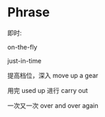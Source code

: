 # Phrase

即时:

on-the-fly

just-in-time

提高档位，深入
move up a gear

用完
used up 
进行
carry out

一次又一次
over and over again